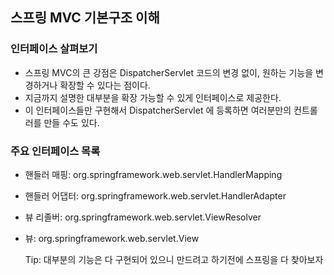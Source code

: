 ## 스프링 MVC 기본구조 이해
### 인터페이스 살펴보기
- 스프링 MVC의 큰 강점은 DispatcherServlet 코드의 변경 없이, 원하는 기능을 변경하거나 확장할 수 있다는 점이다. 
- 지금까지 설명한 대부분을 확장 가능할 수 있게 인터페이스로 제공한다. 
- 이 인터페이스들만 구현해서 DispatcherServlet 에 등록하면 여러분만의 컨트롤러를 만들 수도 있다.
### 주요 인터페이스 목록
- 핸들러 매핑: org.springframework.web.servlet.HandlerMapping 
- 핸들러 어댑터: org.springframework.web.servlet.HandlerAdapter 
- 뷰 리졸버: org.springframework.web.servlet.ViewResolver
- 뷰: org.springframework.web.servlet.View


    Tip: 대부분의 기능은 다 구현되어 있으니 만드려고 하기전에 스프링을 다 찾아보자


